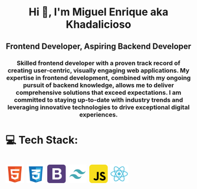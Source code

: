 <h1 align="center">Hi 👋, I'm Miguel Enrique aka Khadalicioso</h1>
<h2 align="center">Frontend Developer, Aspiring Backend Developer</h2>
<h3 align="center"><p>Skilled frontend developer with a proven track record of creating user-centric, visually engaging web applications. My expertise in frontend development, combined with my ongoing pursuit of backend knowledge, allows me to deliver comprehensive solutions that exceed expectations. I am committed to staying up-to-date with industry trends and leveraging innovative technologies to drive exceptional digital experiences.</p></h3>

# 💻 Tech Stack:
<h1 align="left">
<img src="./assets/html.svg" alt="bootstrap" width="50" height="50"/>
<img src="./assets/css.svg" alt="bootstrap" width="50" height="50"/>
<img src="./assets/bootstrap.svg" alt="bootstrap" width="50" height="50"/>
<img src="./assets/tailwind.svg" alt="bootstrap" width="50" height="50"/>
<img src="./assets/javascript.svg" alt="bootstrap" width="50" height="50"/>
<img src="./assets/react.svg" alt="bootstrap" width="50" height="50"/>
</h1>
